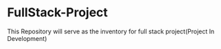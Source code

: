 # FullStack-Project
This Repository will serve as the inventory for full stack project(Project In Development)
